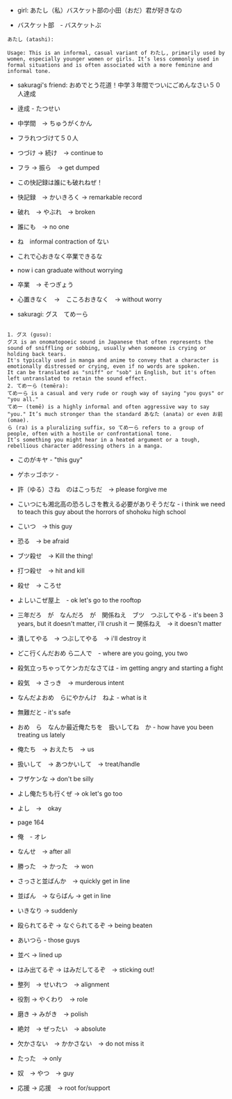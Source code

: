 - girl: あたし（私）バスケット部の小田（おだ）君が好きなの

- バスケット部　- バスケットぶ

```
あたし (atashi):

Usage: This is an informal, casual variant of わたし, primarily used by women, especially younger women or girls. It’s less commonly used in formal situations and is often associated with a more feminine and informal tone.
```

- sakuragi's friend: おめでとう花道！中学３年間でついにごめんなさい５０人達成
- 逹成 - たつせい
- 中学間　→ ちゅうがくかん

- フラれつづけて５０人
- つづけ → 続け　→ continue to
- フラ → 振ら　→ get dumped

- この快記録は誰にも破れねぜ！
- 快記録　→ かいきろく → remarkable record
- 破れ　→ やぶれ　→ broken
- 誰にも　→ no one
- ね　informal contraction of ない

- これで心おきなく卒業できるな
- now i can graduate without worrying
- 卒業　→ そつぎょう
- 心置きなく　→　こころおきなく　→ without worry

- sakuragi: グス　てめーら
```

1. グス (gusu):
グス is an onomatopoeic sound in Japanese that often represents the sound of sniffling or sobbing, usually when someone is crying or holding back tears.
It's typically used in manga and anime to convey that a character is emotionally distressed or crying, even if no words are spoken.
It can be translated as "sniff" or "sob" in English, but it's often left untranslated to retain the sound effect.
2. てめーら (temēra):
てめーら is a casual and very rude or rough way of saying "you guys" or "you all."
てめー (temē) is a highly informal and often aggressive way to say "you." It’s much stronger than the standard あなた (anata) or even お前 (omae).
ら (ra) is a pluralizing suffix, so てめーら refers to a group of people, often with a hostile or confrontational tone.
It’s something you might hear in a heated argument or a tough, rebellious character addressing others in a manga.
```


- このがキヤ - "this guy"
- ゲホッゴホツ -

- 許（ゆる）さね　のはこっちだ　→ please forgive me

- こいつにも湘北高の恐ろしさを教える必要がありそうだな - i think we need to teach this guy about the horrors of shohoku high school
- こいつ　→ this guy
- 恐る　→ be afraid

- ブツ殺せ　→ Kill the thing!
- 打つ殺せ　→ hit and kill
- 殺せ　→ ころせ

- よしいこぜ屋上　- ok let's go to the rooftop

- 三年だろ　が　なんだろ　が　関係ねえ　ブツ　つぶしてやる - it's been 3 years, but it doesn't matter, i'll crush it
ー 関係ねえ　→ it doesn't matter
- 潰してやる　→ つぶしてやる　→ i'll destroy it

- どこ行くんだおめ ら二人で　- where are you going, you two

- 殺気立っちゃってケンカだなさては - im getting angry and starting a fight
- 殺気　→ さっき　→ murderous intent

- なんだよおめ　らにやかんけ　ねよ - what is it

- 無難だと - it's safe

- おめ　ら　なんか最近俺たちを　扱いしてね　か - how have you been treating us lately
- 俺たち　→ おえたち　→ us
- 扱いして　→ あつかいして　→ treat/handle

- フザケンな -> don't be silly
- よし俺たちも行くぜ -> ok let's go too

- よし　→　okay

- page 164
- 俺　- オレ　
- なんせ　→ after all
- 勝った　→ かった　→ won
- さっさと並ばんか　→ quickly get in line
- 並ばん　→ ならばん → get in line
- いきなり → suddenly
- 殴られてるぞ → なぐられてるぞ → being beaten
- あいつら - those guys
- 並べ → lined up
- はみ出てるぞ → はみだしてるぞ　→ sticking out!
- 整列　→ せいれつ　→ alignment
- 役割 → やくわり　→ role
- 磨き → みがき　→ polish
- 絶対　→ ぜったい　→ absolute
- 欠かさない　→ かかさない　→ do not miss it
- たった　→ only
- 奴　→ やつ　→ guy
- 応援 → 応援　→ root for/support
